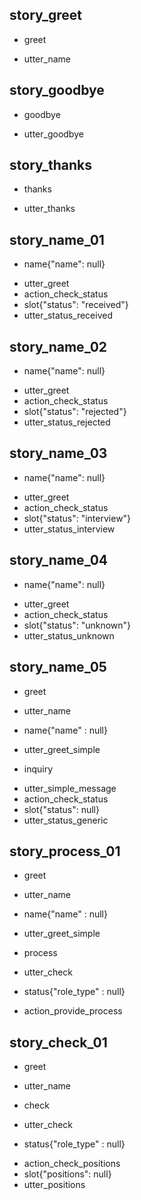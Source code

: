 ## story_greet <!--- The name of the story. It is not mandatory, but useful for debugging. --> 
* greet <!--- User input expressed as intent. In this case it represents users message 'Hello'. --> 
 - utter_name <!--- The response of the chatbot expressed as an action. In this case it represents chatbot's response 'Hello, how can I help?' --> 
 
## story_goodbye
* goodbye
 - utter_goodbye

## story_thanks
* thanks
 - utter_thanks
 
## story_name_01
* name{"name": null}
 - utter_greet
 - action_check_status
 - slot{"status": "received"} 
 - utter_status_received 

## story_name_02
* name{"name": null}
 - utter_greet
 - action_check_status
 - slot{"status": "rejected"} 
 - utter_status_rejected 

## story_name_03
* name{"name": null}
 - utter_greet
 - action_check_status
 - slot{"status": "interview"} 
 - utter_status_interview 

## story_name_04
* name{"name": null}
 - utter_greet
 - action_check_status
 - slot{"status": "unknown"} 
 - utter_status_unknown  

## story_name_05
* greet
 - utter_name
* name{"name" : null}
 - utter_greet_simple
* inquiry
 - utter_simple_message
 - action_check_status
 - slot{"status": null} 
 - utter_status_generic 
   
## story_process_01
* greet
 - utter_name
* name{"name" : null}
 - utter_greet_simple
* process
 - utter_check
* status{"role_type" : null}
 - action_provide_process

## story_check_01
* greet
 - utter_name
* check
 - utter_check
* status{"role_type" : null}
 - action_check_positions
 - slot{"positions": null}
 - utter_positions
